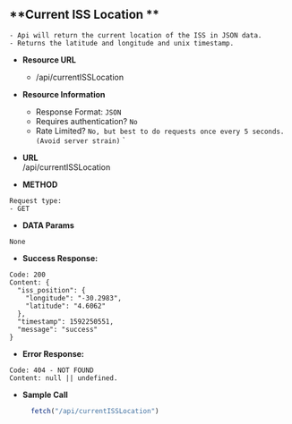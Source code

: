 **Current ISS Location **
----
```
- Api will return the current location of the ISS in JSON data.
- Returns the latitude and longitude and unix timestamp. 
```
* **Resource URL** <br/>
    * /api/currentISSLocation
* **Resource Information**

    * Response Format: `JSON`
    * Requires authentication? `No`
    * Rate Limited? `No, but best to do requests once every 5 seconds. (Avoid server strain)`
`
* **URL** <br/>
 /api/currentISSLocation
* **METHOD** 
```
Request type: 
- GET
```

* **DATA Params** 
```
None
```

* **Success Response:**
```
Code: 200
Content: {
  "iss_position": {
    "longitude": "-30.2983",
    "latitude": "4.6062"
  },
  "timestamp": 1592250551,
  "message": "success"
}
```

* **Error Response:**
```
Code: 404 - NOT FOUND
Content: null || undefined.

```


* **Sample Call** 

  ```javascript
    fetch("/api/currentISSLocation")
  ```

